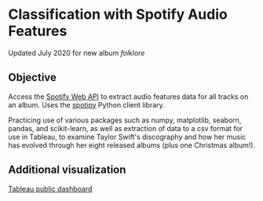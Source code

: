 # Classification with Spotify Audio Features
Updated July 2020 for new album *folklore*

## Objective
Access the [Spotify Web API](https://developer.spotify.com/documentation/web-api/) to extract audio features data for all tracks on an album.
Uses the [spotipy](https://github.com/plamere/spotipy) Python client library.

Practicing use of various packages such as numpy, matplotlib, seaborn, pandas, and scikit-learn, as well as extraction of data to a csv format for use in Tableau, to examine Taylor Swift's discography and how her music has evolved through her eight released albums (plus one Christmas album!).

## Additional visualization
[Tableau public dashboard](https://public.tableau.com/profile/william.li3350#!/vizhome/SpotifygeneratedaudiofeaturesforTaylorSwiftsdiscography/Dashboard1)
